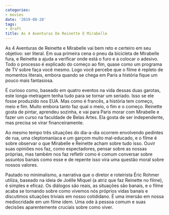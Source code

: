 ```yaml
---
categories:
- movies
date: '2019-08-28'
tags:
- draft
title: As 4 Aventuras De Reinette E Mirabelle
---
```


As 4 Aventuras de Reinette e Mirabelle vai bem reto e certeiro em seu objetivo: ser literal. Em sua primeira cena o pneu da bicicleta de Mirabelle fura, e Reinette a ajuda a verificar onde está o furo e a colocar o adesivo. Todo o processo é explicado do começo ao fim, quase como um programa de TV sobre faça você mesmo. Logo você percebe que o filme é repleto de momentos literais, embora quando se chega em Paris a história fique um pouco mais fantasiosa.

É curioso como, baseado em quatro eventos na vida dessas duas garotas, este longa-metragem tenha tudo para se tornar um seriado. Isso se ele fosse produzido nos EUA. Mas como é francês, a história tem começo, meio e fim. Muito embora tanto faz qual o meio, o fim e o começo. Reinette gosta de pintar, aprendeu sozinha, e vai para Paris morar com Mirabelle e fazer um curso na faculdade de Belas Artes. Ela gosta de ser independente, mas precisa se virar financeiramente.

Ao mesmo tempo três situações do dia-a-dia ocorrem envolvendo pedintes de rua, uma cleptomaníaca e um garçom muito mal-educado, e o filme é sobre observar o que Mirabelle e Reinette acham sobre tudo isso. Ouvir suas opiniões nos faz, como espectadores, pensar sobre as nossas próprias, mas também nos faz refletir como é comum conversar sobre assuntos banais como esse e de repente isso vira uma questão moral sobre nossos valores.

Pautado no minimalismo, a narrativa que o diretor e roteirista Éric Rohmer utiliza, baseado na ideia de Joëlle Miquel (a atriz que faz Reinette no filme), é simples e eficaz. Os diálogos são reais, as situações são banais, e o filme acaba se tornando sobre como vivemos nós próprios vidas banais e discutimos situações triviais em nosso cotididano. É uma imersão em nossa mediocridade em um filme idem. Uma ode à pessoa comum e suas decisões aparentemente cruciais sobre como viver.